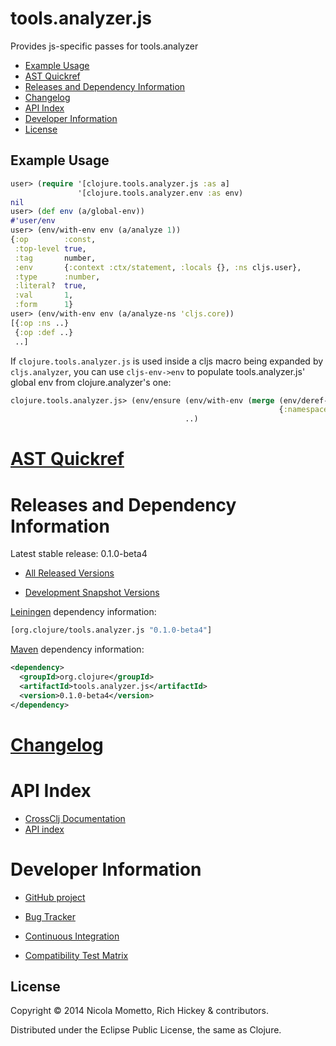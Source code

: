 # tools.analyzer.js

Provides js-specific passes for tools.analyzer

* [Example Usage](#example-usage)
* [AST Quickref](#ast-quickref)
* [Releases and Dependency Information](#releases-and-dependency-information)
* [Changelog](#changelog)
* [API Index](#api-index)
* [Developer Information](#developer-information)
* [License](#license)

## Example Usage

```clojure
user> (require '[clojure.tools.analyzer.js :as a]
               '[clojure.tools.analyzer.env :as env)
nil
user> (def env (a/global-env))
#'user/env
user> (env/with-env env (a/analyze 1))
{:op        :const,
 :top-level true,
 :tag       number,
 :env       {:context :ctx/statement, :locals {}, :ns cljs.user},
 :type      :number,
 :literal?  true,
 :val       1,
 :form      1}
user> (env/with-env env (a/analyze-ns 'cljs.core))
[{:op :ns ..}
 {:op :def ..}
 ..]
```

If `clojure.tools.analyzer.js` is used inside a cljs macro being expanded by `cljs.analyzer`, you can use `cljs-env->env` to populate tools.analyzer.js' global env from clojure.analyzer's one:
```clojure
clojure.tools.analyzer.js> (env/ensure (env/with-env (merge (env/deref-env)
                                                            {:namespaces (cljs-env->env)}))
                                       ..)
```

[AST Quickref](http://clojure.github.io/tools.analyzer.js/spec/quickref.html)
========================================

Releases and Dependency Information
========================================

Latest stable release: 0.1.0-beta4

* [All Released Versions](http://search.maven.org/#search%7Cgav%7C1%7Cg%3A%22org.clojure%22%20AND%20a%3A%22tools.analyzer.js%22)

* [Development Snapshot Versions](https://oss.sonatype.org/index.html#nexus-search;gav%7Eorg.clojure%7Etools.analyzer.js%7E%7E%7E)

[Leiningen](https://github.com/technomancy/leiningen) dependency information:

```clojure
[org.clojure/tools.analyzer.js "0.1.0-beta4"]
```
[Maven](http://maven.apache.org/) dependency information:

```xml
<dependency>
  <groupId>org.clojure</groupId>
  <artifactId>tools.analyzer.js</artifactId>
  <version>0.1.0-beta4</version>
</dependency>
```

[Changelog](CHANGELOG.md)
========================================

API Index
========================================

* [CrossClj Documentation](http://crossclj.info/doc/org.clojure/tools.analyzer.js/lastest/index.html)
* [API index](http://clojure.github.io/tools.analyzer.js)

Developer Information
========================================

* [GitHub project](https://github.com/clojure/tools.analyzer.js)

* [Bug Tracker](http://dev.clojure.org/jira/browse/TANAL)

* [Continuous Integration](http://build.clojure.org/job/tools.analyzer.js/)

* [Compatibility Test Matrix](http://build.clojure.org/job/tools.analyzer.js-test-matrix/)

## License

Copyright © 2014 Nicola Mometto, Rich Hickey & contributors.

Distributed under the Eclipse Public License, the same as Clojure.
